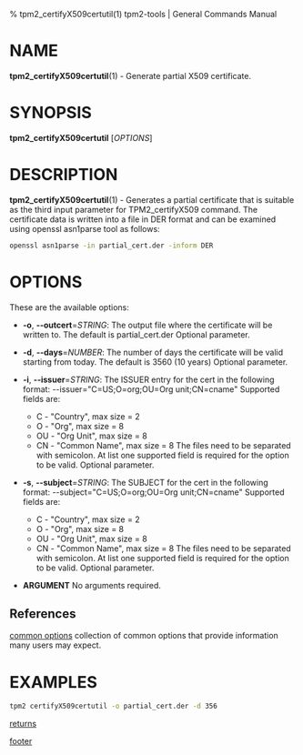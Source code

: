 % tpm2_certifyX509certutil(1) tpm2-tools | General Commands Manual

# NAME

**tpm2_certifyX509certutil**(1) - Generate partial X509 certificate.

# SYNOPSIS

**tpm2_certifyX509certutil** [*OPTIONS*]

# DESCRIPTION

**tpm2_certifyX509certutil**(1) - Generates a partial certificate
that is suitable as the third input parameter for TPM2_certifyX509 command.
The certificate data is written into a file in DER format and can be examined
using openssl asn1parse tool as follows:

```bash
openssl asn1parse -in partial_cert.der -inform DER
```

# OPTIONS
These are the available options:

  * **-o**, **\--outcert**=_STRING_:
    The output file where the certificate will be written to.
	The default is partial_cert.der
    Optional parameter.

  * **-d**, **\--days**=_NUMBER_:
    The number of days the certificate will be valid starting from today.
	The default is 3560 (10 years)
	Optional parameter.

  * **-i**, **\--issuer**=_STRING_:
    The ISSUER entry for the cert in the following format:
	--issuer="C=US;O=org;OU=Org unit;CN=cname"
	Supported fields are:
	* C - "Country", max size = 2
	* O - "Org", max size = 8
	* OU - "Org Unit", max size = 8
	* CN - "Common Name", max size = 8
	The files need to be separated with semicolon.
	At list one supported field is required for the option to be valid.
	Optional parameter.

  * **-s**, **\--subject**=_STRING_:
    The  SUBJECT for the cert in the following format:
	--subject="C=US;O=org;OU=Org unit;CN=cname"
	Supported fields are:
	* C - "Country", max size = 2
	* O - "Org", max size = 8
	* OU - "Org Unit", max size = 8
	* CN - "Common Name", max size = 8
	The files need to be separated with semicolon.
	At list one supported field is required for the option to be valid.
	Optional parameter.

  * **ARGUMENT**
    No arguments required.

## References

[common options](common/options.md) collection of common options that provide
information many users may expect.

# EXAMPLES

```bash
tpm2 certifyX509certutil -o partial_cert.der -d 356
```

[returns](common/returns.md)

[footer](common/footer.md)
